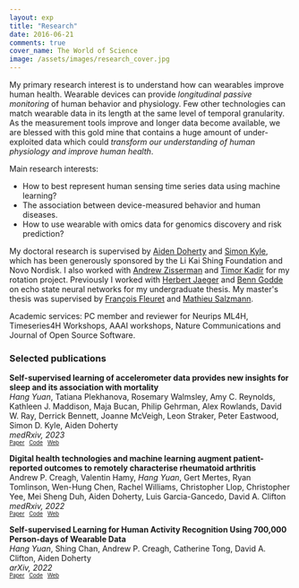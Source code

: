 ```yaml
---
layout: exp
title: "Research"
date: 2016-06-21
comments: true
cover_name: The World of Science
image: /assets/images/research_cover.jpg
---
```


My primary research interest is to understand how can wearables improve human health. Wearable devices can provide *longitudinal 
passive monitoring* of human behavior and physiology. Few other technologies can match wearable data in its length at the same 
level of temporal granularity. As the measurement tools improve and longer data become available, we are blessed with this gold mine that contains a huge amount of under-exploited data which could *transform our understanding of human physiology and improve human health*.  

Main research interests: 
- How to best represent human sensing time series data using machine learning? 
- The association between device-measured behavior and human diseases.
- How to use wearable with omics data for genomics discovery and risk prediction? 


 My doctoral research is supervised by [Aiden Doherty](https://www.ndph.ox.ac.uk/team/aiden-doherty) and [Simon Kyle](https://www.ndcn.ox.ac.uk/team/simon-kyle), which has been generously sponsored by the Li Kai Shing Foundation and Novo Nordisk. I also worked with [Andrew Zisserman](https://www.robots.ox.ac.uk/~az/) and [Timor Kadir](https://www.robots.ox.ac.uk/~timork/) for my rotation project.
Previously I worked with [Herbert Jaeger](http://minds.jacobs-university.de/herbert/) and [Benn Godde](https://www.researchgate.net/profile/Ben_Godde) on echo state neural networks for my undergraduate thesis. My master's thesis was supervised by [François Fleuret](https://www.idiap.ch/~fleuret/) and [Mathieu Salzmann](https://people.epfl.ch/mathieu.salzmann).

Academic services: PC member and reviewer for Neurips ML4H, Timeseries4H Workshops, AAAI workshops, Nature Communications and Journal of Open Source Software.

<!-- ### Academic service
* PC Member for Neurips ML4Health 2020, 2021, 2022.
* PC member Neurips Timeseries4Health, 2022.
* Reviewer for [Journal of Open Source Software](https://joss.theoj.org)
* PC member of OxStat -->


### Selected publications
**Self-supervised learning of accelerometer data provides new insights for sleep and its association with mortality**
<br/>
*Hang Yuan*, Tatiana Plekhanova, Rosemary Walmsley, Amy C. Reynolds, Kathleen J. Maddison, Maja Bucan, Philip Gehrman, Alex Rowlands, David W. Ray, Derrick Bennett, Joanne McVeigh, Leon Straker, Peter Eastwood, Simon D. Kyle, Aiden Doherty
 <br/> *medRxiv, 2023* <br/> 
 <sub><sup> [Paper](https://www.medrxiv.org/content/10.1101/2023.07.07.23292251v1)  &nbsp;  [Code](https://github.com/OxWearables/asleep)  &nbsp; [Web](https://oxwearables.github.io/asleep/) </sup></sub>


**Digital health technologies and machine learning augment patient-reported outcomes to remotely characterise rheumatoid arthritis**
<br/>
Andrew P. Creagh, Valentin Hamy, *Hang Yuan*, Gert Mertes, Ryan Tomlinson, Wen-Hung Chen, Rachel Williams, Christopher Llop, Christopher Yee, Mei Sheng Duh, Aiden Doherty, Luis Garcia-Gancedo, David A. Clifton
 <br/> *medRxiv, 2022* <br/> 
 <sub><sup> [Paper](https://www.medrxiv.org/content/10.1101/2022.11.18.22282305v1)  &nbsp;  [Code](https://github.com/OxWearables/ssl-wearables)  &nbsp; [Web](https://www.andrewcreagh.com/blog/2022/WeaRAble-PRO/) </sup></sub>


**Self-supervised Learning for Human Activity Recognition Using 700,000 Person-days of Wearable Data**
<br/> *Hang Yuan*, Shing Chan, Andrew P. Creagh, Catherine Tong, David A. Clifton, Aiden Doherty
 <br/> *arXiv, 2022* <br/> 
 <sub><sup> [Paper](https://arxiv.org/abs/2206.02909)  &nbsp;  [Code](https://github.com/OxWearables/ssl-wearables)  &nbsp; [Web](https://oxwearables.github.io/ssl-wearables/) </sup></sub>


<!-- **Training Ethically Responsible AI Researchers: a Case Study**
<br/> *Hang Yuan*, Claudia Vanea, Federica Lucivero, Nina Hallowell
 <br/>  *NBAIR Workshop, Neurips, 2020*<br/> 
 <sub><sup>   [Paper](https://arxiv.org/abs/2011.11393)   </sup></sub> -->

<!-- 
**A Primer on the Delayed Adversarial Attack in Using Recurrent Neural Networks for Reinforcement Learning**
<br/> *Hang Yuan*
 <br/> *Master thesis, EPFL, 2019* <br/> 
 <sub><sup>   [Paper](/assets/files/hang_thesis.pdf)  </sup></sub>
 -->


<!-- ### Talks
* 2022, Summer: OXSTAT, Machine Learning for Population Health, Oxford
* 2022, Spring: Self-supervised learning for wearables, Colby College, virtual 
* 2021, Summer: CDT Symposium, Trinity College, Oxford
* 2021, Summer: European insomnia network, virtual


### Teaching
* Tutor for Centre for Doctoral Training Health Data Science, CDT for HDS, vital signs and mortality prediction data challenge, Oxford, 2022 Spring
* Tutor for *Machine Learning*, Oxford, 2021, Fall
* Tutor for *Artificial Intelligence*, Oxford, 2021 Spring
* Tutor for Centre for Doctoral Training Health Data Science, CDT for HDS, wearable modules and data challenge, Oxford, 2021 Spring, 2021 Winter
* Teaching assistant for *Computation and Complexity*, Jacobs University, 2017

### Book chapters
* Chap 1 and Chap 2 in [Deep Reinforcement Learning: Fundamentals, Research and Applications
](https://deepreinforcementlearningbook.org/), Springer 2020 ISBN 978-981-15-4094-3 
* Deep Learning using TensorLayer [深度学习：一起玩转TensorLayer](https://www.amazon.com/%E6%B7%B1%E5%BA%A6%E5%AD%A6%E4%B9%A0-%E4%B8%80%E8%B5%B7%E7%8E%A9%E8%BD%ACTensorLayer-%E8%91%A3%E8%B1%AA-%E7%AD%89/dp/B078YDZTCY/ref=sr_1_2?keywords=tensorlayer&qid=1570048255&s=gateway&sr=8-2), Publishing House of Electronics Industry 2018 ISBN: 9787121326226. -->

<!-- * [16-720 Semester project: facial verifier](/assets/files/cv_poster.pdf)
* [The Evolution of Web Search Engines: Past, Present and Future](/assets/files/bigData.pdf) -->
